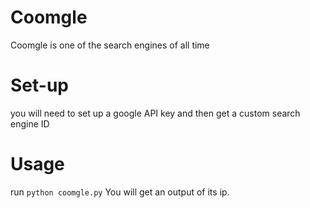 # Coomgle
Coomgle is one of the search engines of all time
# Set-up 
you will need to set up a google API key and then get a custom search engine ID
# Usage
run `python coomgle.py`
You will get an output of its ip.
